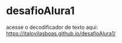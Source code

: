 # desafioAlura1
acesse o decodificador de texto aqui: https://italovilasboas.github.io/desafioAlura1/
